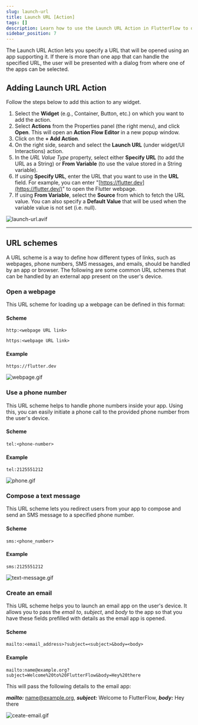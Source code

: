```yaml
---
slug: launch-url
title: Launch URL [Action]
tags: []
description: Learn how to use the Launch URL Action in FlutterFlow to open URLs with supporting apps.
sidebar_position: 7
---
```


The Launch URL Action lets you specify a URL that will be opened using an app supporting it. If there is more than one app that can handle the specified URL, the user will be presented with a dialog from where one of the apps can be selected.

## Adding Launch URL Action

Follow the steps below to add this action to any widget.

1. Select the **Widget** (e.g., Container, Button, etc.) on which you want to add the action.
2. Select **Actions** from the Properties panel (the right menu), and click **Open**. This will open an **Action Flow Editor** in a new popup window.
3. Click on the **+ Add Action**.
4. On the right side, search and select the **Launch URL** (under widget/UI Interactions) action.
5. In the *URL Value Type* property, select either **Specify URL** (to add the URL as a String) or **From Variable** (to use the value stored in a String variable).
6. If using **Specify URL**, enter the URL that you want to use in the **URL** field. For example, you can enter "[https://flutter.dev](https://flutter.dev/)" to open the Flutter webpage.
7. If using **From Variable**, select the **Source** from which to fetch the URL value. You can also specify a **Default Value** that will be used when the variable value is not set (i.e. null).

![launch-url.avif](imgs/launch-url.avif)

---

## URL schemes
A URL scheme is a way to define how different types of links, such as webpages, phone numbers, SMS messages, and emails, should be handled by an app or browser. The following are some common URL schemes that can be handled by an external app present on the user's device.

### Open a webpage

This URL scheme for loading up a webpage can be defined in this format:

#### Scheme

`http:<webpage URL link>`

`https:<webpage URL link>`

#### Example

`https://flutter.dev`

![webpage.gif](imgs/webpage.gif)

### Use a phone number

This URL scheme helps to handle phone numbers inside your app. Using this, you can easily initiate a phone call to the provided phone number from the user's device.

#### Scheme

`tel:<phone-number>`

#### Example

`tel:2125551212`

![phone.gif](imgs/phone.gif)

### Compose a text message

This URL scheme lets you redirect users from your app to compose and send an SMS message to a specified phone number.

#### Scheme

`sms:<phone_number>`

#### Example

`sms:2125551212`

![text-message.gif](imgs/text-message.gif)

### Create an email

This URL scheme helps you to launch an email app on the user's device. It allows you to pass the *email to*, *subject*, and *body* to the app so that you have these fields prefilled with details as the email app is opened.

#### Scheme

`mailto:<email_address>?subject=<subject>&body=<body>`

#### Example

`mailto:name@example.org?subject=Welcome%20to%20FlutterFlow&body=Hey%20there`

This will pass the following details to the email app:

***mailto:*** name@example.org, ***subject:*** Welcome to FlutterFlow, ***body:*** Hey there

![ceate-email.gif](imgs/ceate-email.gif)